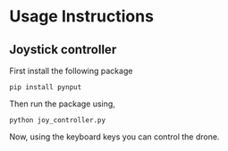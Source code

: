 # Usage Instructions

## Joystick controller

First install the following package

`pip install pynput`

Then run the package using,

`python joy_controller.py`

Now, using the keyboard keys you can control the drone.
